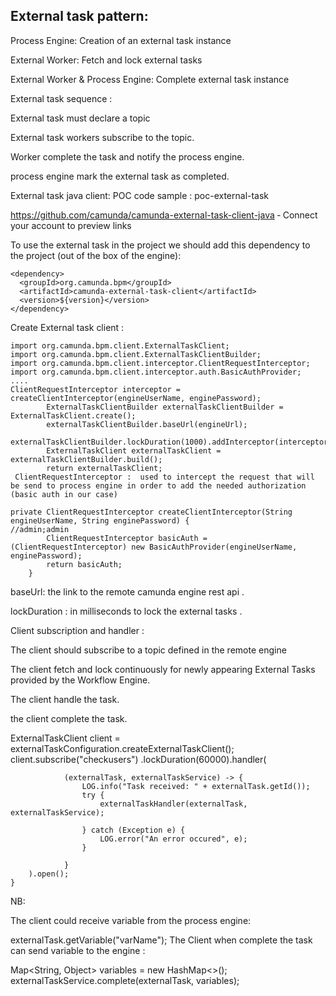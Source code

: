 ## External task pattern:

 

Process Engine: Creation of an external task instance

External Worker: Fetch and lock external tasks

External Worker & Process Engine: Complete external task instance

 


External task sequence :
 

External task must declare a topic


 

External task workers subscribe to the topic.

Worker complete the task and notify the process engine.

process engine mark the external task as completed.

 


External task java client:
POC code sample : poc-external-task 

https://github.com/camunda/camunda-external-task-client-java ‑ 
Connect your account to preview links
 

 

To use the external task in the project we should add this dependency to the project (out of the box of the engine): 
```
<dependency>
  <groupId>org.camunda.bpm</groupId>
  <artifactId>camunda-external-task-client</artifactId>
  <version>${version}</version>
</dependency>
 ```

Create External task client : 

 
```
import org.camunda.bpm.client.ExternalTaskClient;
import org.camunda.bpm.client.ExternalTaskClientBuilder;
import org.camunda.bpm.client.interceptor.ClientRequestInterceptor;
import org.camunda.bpm.client.interceptor.auth.BasicAuthProvider;
....
ClientRequestInterceptor interceptor = createClientInterceptor(engineUserName, enginePassword);
        ExternalTaskClientBuilder externalTaskClientBuilder = ExternalTaskClient.create();
        externalTaskClientBuilder.baseUrl(engineUrl);
        externalTaskClientBuilder.lockDuration(1000).addInterceptor(interceptor);
        ExternalTaskClient externalTaskClient = externalTaskClientBuilder.build();
        return externalTaskClient;
 ClientRequestInterceptor :  used to intercept the request that will be send to process engine in order to add the needed authorization (basic auth in our case) 

private ClientRequestInterceptor createClientInterceptor(String engineUserName, String enginePassword) {
//admin;admin 
        ClientRequestInterceptor basicAuth = (ClientRequestInterceptor) new BasicAuthProvider(engineUserName, enginePassword);
        return basicAuth;
    }
``` 
    
baseUrl: the link to the remote camunda engine rest api .

lockDuration : in milliseconds to lock the external tasks .

 

Client subscription and handler :  


The client should subscribe to a topic defined in the remote engine

The client fetch and lock continuously for newly appearing External Tasks provided by the Workflow Engine.

The client handle the task.

the client complete the task.

ExternalTaskClient client = externalTaskConfiguration.createExternalTaskClient();
        client.subscribe("checkusers")
                .lockDuration(60000).handler(

                (externalTask, externalTaskService) -> {
                    LOG.info("Task received: " + externalTask.getId());
                    try {
                        externalTaskHandler(externalTask, externalTaskService);

                    } catch (Exception e) {
                        LOG.error("An error occured", e);
                    }

                }
        ).open();
    }
NB: 

The client could receive variable from the process engine:

 

externalTask.getVariable("varName");
The Client when complete the task can send variable to the engine : 

 

 Map<String, Object> variables = new HashMap<>();
externalTaskService.complete(externalTask, variables);
